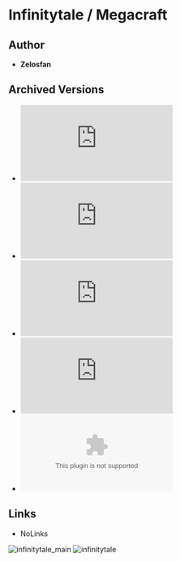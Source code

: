 <detail>

# Infinitytale / Megacraft
  
>
  
## Author 
- **Zelosfan** 

## Archived Versions 
- ![Infinitytale - 1.1.0](https://github.com/masato462/Minicraft-Rebuild-and-Mod-Archives/raw/master/minicraft_archives/Minicraft%20Mods/Infintytale%20%26%20Megacraft/infinitytale_1.1.0.jar) 
- ![Infinitytale - 1.0.0](https://github.com/masato462/Minicraft-Rebuild-and-Mod-Archives/raw/master/minicraft_archives/Minicraft%20Mods/Infintytale%20%26%20Megacraft/infinitytale_1.0.0.jar) 
- ![Megacraft - 0.4.3](https://github.com/masato462/Minicraft-Rebuild-and-Mod-Archives/raw/master/minicraft_archives/Minicraft%20Mods/Infintytale%20%26%20Megacraft/megacraft_0.4.3.jar) 
- ![Megacraft - 0.4.2](https://github.com/masato462/Minicraft-Rebuild-and-Mod-Archives/raw/master/minicraft_archives/Minicraft%20Mods/Infintytale%20%26%20Megacraft/megacraft_0.4.2.jar) 
- ![Infinitytale - Source Code](https://github.com/masato462/Minicraft-Rebuild-and-Mod-Archives/raw/master/minicraft_archives/Minicraft%20Mods/Infintytale%20%26%20Megacraft/infinitytale_src.zip) 

## Links
- NoLinks    

![infinitytale_main](https://github.com/masato462/Minicraft-Rebuild-and-Mod-Archives/blob/master/minicraft_archives/readme_shot/Infinitytale_main.png)
![infinitytale](https://github.com/masato462/Minicraft-Rebuild-and-Mod-Archives/blob/master/minicraft_archives/readme_shot/Infinitytale.png)
</detail>
<p>

<detail>